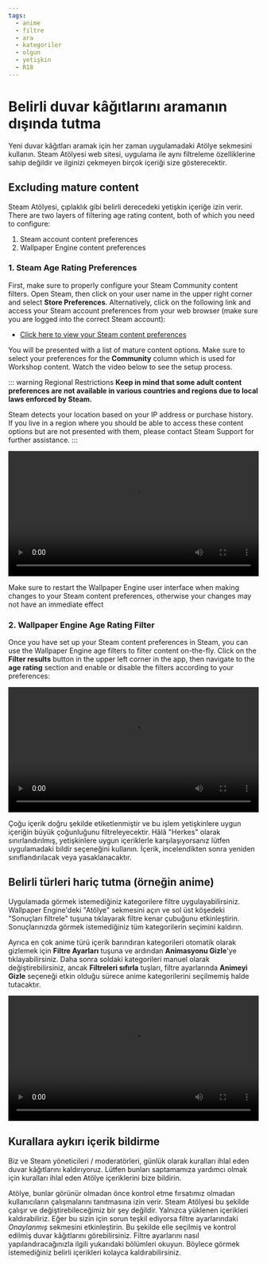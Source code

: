 ```yaml
---
tags:
  - anime
  - filtre
  - ara
  - kategoriler
  - olgun
  - yetişkin
  - R18
---
```


# Belirli duvar kâğıtlarını aramanın dışında tutma

Yeni duvar kâğıtları aramak için her zaman uygulamadaki Atölye sekmesini kullanın. Steam Atölyesi web sitesi, uygulama ile aynı filtreleme özelliklerine sahip değildir ve ilginizi çekmeyen birçok içeriği size gösterecektir.

## Excluding mature content

Steam Atölyesi, çıplaklık gibi belirli derecedeki yetişkin içeriğe izin verir. There are two layers of filtering age rating content, both of which you need to configure:

1. Steam account content preferences
2. Wallpaper Engine content preferences

### 1. Steam Age Rating Preferences

First, make sure to properly configure your Steam Community content filters. Open Steam, then click on your user name in the upper right corner and select **Store Preferences**. Alternatively, click on the following link and access your Steam account preferences from your web browser (make sure you are logged into the correct Steam account):

* [Click here to view your Steam content preferences](https://store.steampowered.com/account/preferences/)

You will be presented with a list of mature content options. Make sure to select your preferences for the **Community** column which is used for Workshop content. Watch the video below to see the setup process.

::: warning
Regional Restrictions **Keep in mind that some adult content preferences are not available in various countries and regions due to local laws enforced by Steam.**

Steam detects your location based on your IP address or purchase history. If you live in a region where you should be able to access these content options but are not presented with them, please contact Steam Support for further assistance.
:::

<video width="100%" autoplay loop>
  <source src="/videos/steam_filterage.mp4" type="video/mp4">
  Tarayıcınız video etiketini desteklemiyor.
</video>

Make sure to restart the Wallpaper Engine user interface when making changes to your Steam content preferences, otherwise your changes may not have an immediate effect

### 2. Wallpaper Engine Age Rating Filter

Once you have set up your Steam content preferences in Steam, you can use the Wallpaper Engine age filters to filter content on-the-fly. Click on the **Filter results** button in the upper left corner in the app, then navigate to the **age rating** section and enable or disable the filters according to your preferences:

<video width="100%" autoplay loop>
  <source src="/videos/filterage.mp4" type="video/mp4">
  Tarayıcınız video etiketini desteklemiyor.
</video>

Çoğu içerik doğru şekilde etiketlenmiştir ve bu işlem yetişkinlere uygun içeriğin büyük çoğunluğunu filtreleyecektir. Hâlâ "Herkes" olarak sınırlandırılmış, yetişkinlere uygun içeriklerle karşılaşıyorsanız lütfen uygulamadaki bildir seçeneğini kullanın. İçerik, incelendikten sonra yeniden sınıflandırılacak veya yasaklanacaktır.

## Belirli türleri hariç tutma (örneğin anime)

Uygulamada görmek istemediğiniz kategorilere filtre uygulayabilirsiniz. Wallpaper Engine'deki "Atölye" sekmesini açın ve sol üst köşedeki "Sonuçları filtrele" tuşuna tıklayarak filtre kenar çubuğunu etkinleştirin. Sonuçlarınızda görmek istemediğiniz tüm kategorilerin seçimini kaldırın.

Ayrıca en çok anime türü içerik barındıran kategorileri otomatik olarak gizlemek için **Filtre Ayarları** tuşuna ve ardından **Animasyonu Gizle**'ye tıklayabilirsiniz. Daha sonra soldaki kategorileri manuel olarak değiştirebilirsiniz, ancak **Filtreleri sıfırla** tuşları, filtre ayarlarında **Animeyi Gizle** seçeneği etkin olduğu sürece anime kategorilerini seçilmemiş halde tutacaktır.

<video width="100%" autoplay loop>
  <source src="/videos/filtercontent.mp4" type="video/mp4">
  Tarayıcınız video etiketini desteklemiyor.
</video>

## Kurallara aykırı içerik bildirme

Biz ve Steam yöneticileri / moderatörleri, günlük olarak kuralları ihlal eden duvar kâğıtlarını kaldırıyoruz. Lütfen bunları saptamamıza yardımcı olmak için kuralları ihlal eden Atölye içeriklerini bize bildirin.

Atölye, bunlar görünür olmadan önce kontrol etme fırsatımız olmadan kullanıcıların çalışmalarını tanıtmasına izin verir. Steam Atölyesi bu şekilde çalışır ve değiştirebileceğimiz bir şey değildir. Yalnızca yüklenen içerikleri kaldırabiliriz. Eğer bu sizin için sorun teşkil ediyorsa filtre ayarlarındaki *Onaylanmış* sekmesini etkinleştirin. Bu şekilde elle seçilmiş ve kontrol edilmiş duvar kâğıtlarını görebilirsiniz. Filtre ayarlarını nasıl yapılandıracağınızla ilgili yukarıdaki bölümleri okuyun. Böylece görmek istemediğiniz belirli içerikleri kolayca kaldırabilirsiniz.